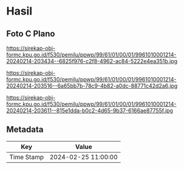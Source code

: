 # Hasil

## Foto C Plano

https://sirekap-obj-formc.kpu.go.id/f530/pemilu/ppwp/99/61/01/00/01/9961010001214-20240214-203434--6825f976-c2f8-4962-ac84-5222e4ea351b.jpg

https://sirekap-obj-formc.kpu.go.id/f530/pemilu/ppwp/99/61/01/00/01/9961010001214-20240214-203516--6a65bb7b-78c9-4b82-a0dc-88771c42d2a6.jpg

https://sirekap-obj-formc.kpu.go.id/f530/pemilu/ppwp/99/61/01/00/01/9961010001214-20240214-203611--815e1dda-b0c2-4d65-9b37-6166ae87755f.jpg


## Metadata

| Key        | Value               |
| ---------- | ------------------- |
| Time Stamp | 2024-02-25 11:00:00 |



